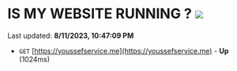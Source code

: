 # IS MY WEBSITE RUNNING ? [![](https://img.shields.io/static/v1?label=Sponsor&message=%E2%9D%A4&logo=GitHub&color=%23fe8e86)](https://github.com/sponsors/<username>)

Last updated: **8/11/2023, 10:47:09 PM**

- `GET` [https://youssefservice.me](https://youssefservice.me) - **Up** (1024ms)
